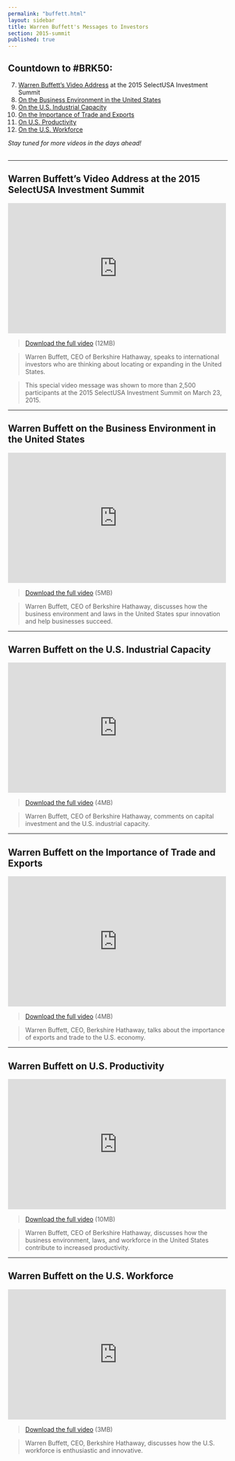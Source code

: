 ```yaml
---
permalink: "buffett.html"
layout: sidebar
title: Warren Buffett's Messages to Investors
section: 2015-summit
published: true
---
```


## Countdown to #BRK50:

7. <a href=#intro>Warren Buffett’s Video Address</a> at the 2015 SelectUSA Investment Summit<br>
6. <a href=#bizenv>On the Business Environment in the United States</a><br>
5. <a href=#capacity>On the U.S. Industrial Capacity</a><br>
4. <a href=#exports>On the Importance of Trade and Exports</a><br>
3. <a href=#productivity>On U.S. Productivity</a><br>
2. <a href=#workforce>On the U.S. Workforce</a><br>

<!--
1. <a href=#investing>On Investing in the United States</a><br>
-->

<i>Stay tuned for more videos in the days ahead!</i><br><br>

---

## <a name="intro"></a>Warren Buffett’s Video Address at the 2015 SelectUSA Investment Summit

<iframe width="500" height="298" src="https://www.youtube.com/embed/GLKDFhCjaY4?start=5" frameborder="0" allowfullscreen></iframe>

> [Download the full video](http://trade.gov/videos/2015-susa-summit-buffett-interview-032415.mp4) (12MB)

> Warren Buffett, CEO of Berkshire Hathaway, speaks to international investors who are thinking about locating or expanding in the United States. 

> This special video message was shown to more than 2,500 participants at the 2015 SelectUSA Investment Summit on March 23, 2015. 

---

## <a name="bizenv"></a>Warren Buffett on the Business Environment in the United States

<iframe width="500" height="298" src="https://www.youtube.com/embed/-alz5YDCEks" frameborder="0" allowfullscreen></iframe>

> [Download the full video](http://trade.gov/videos/2015-susa-buffett-us-biz-environment-031015.mp4) (5MB)

> Warren Buffett, CEO of Berkshire Hathaway, discusses how the business environment and laws in the United States spur innovation and help businesses succeed.

---

## <a name="capacity"></a>Warren Buffett on the U.S. Industrial Capacity

<iframe width="500" height="298" src="https://www.youtube.com/embed/JJSQlhXcv6E" frameborder="0" allowfullscreen></iframe>

> [Download the full video](http://trade.gov/videos/2015-susa-buffett-industrial-capacity-031015.mp4) (4MB)

> Warren Buffett, CEO of Berkshire Hathaway, comments on capital investment and the U.S. industrial capacity.

---

## <a name="exports"></a>Warren Buffett on the Importance of Trade and Exports

<iframe width="500" height="298" src="https://www.youtube.com/embed/Bj-OQkPHIBE" frameborder="0" allowfullscreen></iframe>

> [Download the full video](http://trade.gov/videos/2015-susa-buffett-workforce-031015.mp4) (4MB)

> Warren Buffett, CEO, Berkshire Hathaway, talks about the importance of exports and trade to the U.S. economy.

---

## <a name="productivity"></a>Warren Buffett on U.S. Productivity

<iframe width="500" height="298" src="https://www.youtube.com/embed/ysnXaanRAkI" frameborder="0" allowfullscreen></iframe>

> [Download the full video](http://trade.gov/videos/2015-susa-buffett-productivity-031015.mp4) (10MB)

> Warren Buffett, CEO of Berkshire Hathaway, discusses how the business environment, laws, and workforce in the United States contribute to increased productivity.

---

## <a name="workforce"></a>Warren Buffett on the U.S. Workforce

<iframe width="500" height="298" src="https://www.youtube.com/embed/QbvqyFIjh2o" frameborder="0" allowfullscreen></iframe>

> [Download the full video](http://trade.gov/videos/2015-susa-buffett-workforce-031015.mp4) (3MB)

> Warren Buffett, CEO, Berkshire Hathaway, discusses how the U.S. workforce is enthusiastic and innovative. 

<!--
---

## <a name="investing"></a>Warren Buffett on Investing in the United States

<iframe width="500" height="298" src="https://www.youtube.com/embed/fGE-GLXw6HI" frameborder="0" allowfullscreen></iframe>

> [Download the full video](http://trade.gov/videos/2015-susa-buffett-investing-in-us-03105.mp4) (10MB)

> Warren Buffett, CEO, Berkshire Hathaway, explains why foreign investors should consider doing business and operating in the United States.
-->

